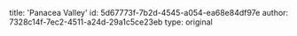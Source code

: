 title: 'Panacea Valley'
id: 5d67773f-7b2d-4545-a054-ea68e84df97e
author: 7328c14f-7ec2-4511-a24d-29a1c5ce23eb
type: original
